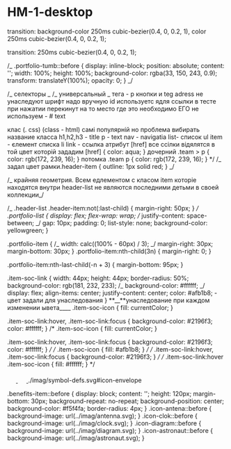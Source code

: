 # HM-1-desktop

transition: background-color 250ms cubic-bezier(0.4, 0, 0.2, 1),
color 250ms cubic-bezier(0.4, 0, 0.2, 1);

transition: 250ms cubic-bezier(0.4, 0, 0.2, 1);

/_ .portfolio-tumb::before {
display: inline-block;
position: absolute;
content: '';
width: 100%;
height: 100%;
background-color: rgba(33, 150, 243, 0.9);
transform: translateY(100%);
opacity: 0;
} _/

/_ селекторы _
/_ универсальный _
тега - p
кнопки и teg adress не унаследуют шрифт надо вручную
id используетс ядля ссылки в тесте при нажатии перекинут на то место где это необходимо ЕГО не используем - # text

клас (. css) (class - html) самі популярній но проблема вибирать название класса
h1,h2,h3 - title
p - text
nav - navigatia
list- список ul
item - єлемент списка li
link - ссылка
атрибут
[href] все ссілки відялятся в той цвет которій зададим
[href] {
color: aqua; }
дочерний .team > p {
color: rgb(172, 239, 16); }
потомка
.team p {
color: rgb(172, 239, 16); }
\*/
/_ задал цвет рамки.header-item {
outline: 1px solid red;
} _/

/_ крайняя геометрия.
Всем едлементом с класом item которіе находятся внутри header-list
не являются последними детьми в своей коллекции_/

/_ .header-list .header-item:not(:last-child) {
margin-right: 50px;
} _/
.portfolio-list {
display: flex;
flex-wrap: wrap;
/_ justify-content: space-between; _/
gap: 10px;
padding: 0;
list-style: none;
background-color: yellowgreen;
}

.portfolio-item {
/_ width: calc((100% - 60px) / 3); _/
margin-right: 30px;
margin-bottom: 30px;
}
.portfolio-item:nth-child(3n) {
margin-right: 0;
}

.portfolio-item:nth-last-child(-n + 3) {
margin-bottom: 95px;
}

<!-- ---изменение цвета с помощью currentColor--- -->

.item-soc-link {
width: 44px;
height: 44px;
border-radius: 50%;
background-color: rgb(181, 232, 233);
/_ background-color: #ffffff; _/
display: flex;
align-items: center;
justify-content: center;
color: #afb1b8; - цвет задали для унаследования
}
**\_\_**унаследование при каждом изменении ывета\_\_\_\_
.item-soc-icon {
fill: currentColor;
}

.item-soc-link:hover,
.item-soc-link:focus {
background-color: #2196f3;
color: #ffffff;
}
/\* .item-soc-icon {
fill: currentColor;
}

.item-soc-link:hover,
.item-soc-link:focus {
background-color: #2196f3;
color: #ffffff;
} _/
/_ .item-soc-icon {
fill: #afb1b8;
} _/
/_ .item-soc-link:hover,
.item-soc-link:focus {
background-color: #2196f3;
} _/
/_ .item-soc-link:hover .item-soc-icon {
fill: #ffffff;
} \*/

<a href="" class="header-icon">
              <svg class="header-tel-icon" width="20" height="20">
              <use href="./imag/symbol-defs.svg#icon-smartphone"></use>
              </svg>
              </a>
<a href="" class="header-icon">
              <svg class="header-tel-icon" width="20" height="20">
              <use href="./imag/symbol-defs.svg#icon-envelope"></use>
              </svg>
              </a>
./imag/symbol-defs.svg#icon-envelope

.benefits-item::before {
display: block;
content: '';
height: 120px;
margin-bottom: 30px;
background-repeat: no-repeat;
background-position: center;
background-color: #f5f4fa;
border-radius: 4px;
}
.icon-antena::before {
background-image: url(../imag/antenna.svg);
}
.icon-clok::before {
background-image: url(../imag/clock.svg);
}
.icon-diagram::before {
background-image: url(../imag/diagram.svg);
}
.icon-astronaut::before {
background-image: url(../imag/astronaut.svg);
}
